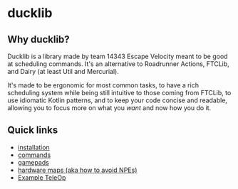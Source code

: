 # ducklib

## Why ducklib?

Ducklib is a library made by team 14343 Escape Velocity meant to be good at scheduling commands.
It's an alternative to Roadrunner Actions, FTCLib, and Dairy (at least Util and Mercurial).

It's made to be ergonomic for most common tasks,
to have a rich scheduling system while being still intuitive to those coming from FTCLib,
to use idiomatic Kotlin patterns,
and to keep your code concise and readable,
allowing you to focus more on what you *want* and now how you do it.

## Quick links

* [installation](https://escape-velocity-14343.github.io/ducklib/installation)
* [commands](https://escape-velocity-14343.github.io/ducklib/commands/index)
* [gamepads](https://escape-velocity-14343.github.io/ducklib/ftc/gamepad)
* [hardware maps (aka how to avoid NPEs)](https://escape-velocity-14343.github.io/ducklib/ftc/hardware_map)
* [Example TeleOp](https://escape-velocity-14343.github.io/ducklib/example_teleop)

